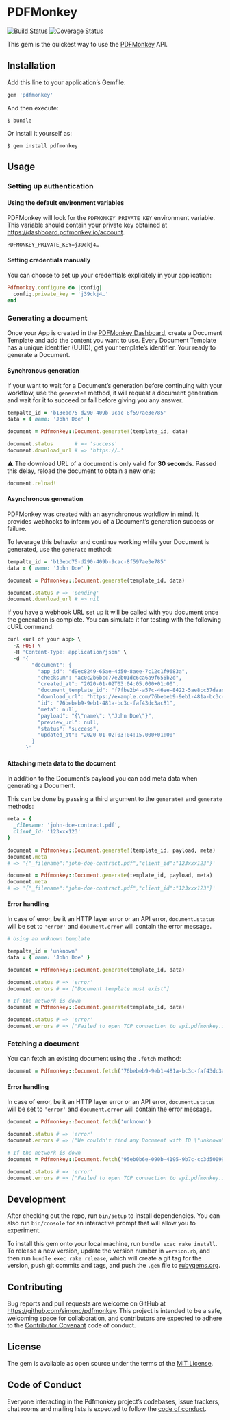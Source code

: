 # PDFMonkey

[![Build Status](https://travis-ci.com/pdfmonkey/pdfmonkey-ruby.svg?branch=master)](https://travis-ci.com/pdfmonkey/pdfmonkey-ruby)
[![Coverage Status](https://coveralls.io/repos/github/pdfmonkey/pdfmonkey-ruby/badge.svg?branch=master)](https://coveralls.io/github/pdfmonkey/pdfmonkey-ruby?branch=master)

This gem is the quickest way to use the [PDFMonkey](https://www.pdfmonkey.io) API.

## Installation

Add this line to your application’s Gemfile:

```ruby
gem 'pdfmonkey'
```

And then execute:

    $ bundle

Or install it yourself as:

    $ gem install pdfmonkey

## Usage

### Setting up authentication

#### Using the default environment variables

PDFMonkey will look for the `PDFMONKEY_PRIVATE_KEY` environment variable. This variable should contain your private key obtained at https://dashboard.pdfmonkey.io/account.

    PDFMONKEY_PRIVATE_KEY=j39ckj4…

#### Setting credentials manually

You can choose to set up your credentials explicitely in your application:

```ruby
Pdfmonkey.configure do |config|
  config.private_key = 'j39ckj4…'
end
```

### Generating a document

Once your App is created in the [PDFMonkey Dashboard](https://dashboard.pdfmonkey.io), create a Document Template and add the content you want to use. Every Document Template has a unique identifier (UUID), get your template’s identifier. Your ready to generate a Document.

#### Synchronous generation

If your want to wait for a Document’s generation before continuing with your workflow, use the `generate!` method, it will request a document generation and wait for it to succeed or fail before giving you any answer.

```ruby
tempalte_id = 'b13ebd75-d290-409b-9cac-8f597ae3e785'
data = { name: 'John Doe' }

document = Pdfmonkey::Document.generate!(template_id, data)

document.status       # => 'success'
document.download_url # => 'https://…'
```

:warning: The download URL of a document is only valid **for 30 seconds**. Passed this delay, reload the document to obtain a new one:

```ruby
document.reload!
```

#### Asynchronous generation

PDFMonkey was created with an asynchronous workflow in mind. It provides webhooks to inform you of a Document’s generation success or failure.

To leverage this behavior and continue working while your Document is generated, use the `generate` method:

```ruby
tempalte_id = 'b13ebd75-d290-409b-9cac-8f597ae3e785'
data = { name: 'John Doe' }

document = Pdfmonkey::Document.generate(template_id, data)

document.status # => 'pending'
document.download_url # => nil
```

If you have a webhook URL set up it will be called with you document once the generation is complete. You can simulate it for testing with the following cURL command:

```ruby
curl <url of your app> \
  -X POST \
  -H 'Content-Type: application/json' \
  -d '{
        "document": {
          "app_id": "d9ec8249-65ae-4d50-8aee-7c12c1f9683a",
          "checksum": "ac0c2b6bcc77e2b01dc6ca6a9f656b2d",
          "created_at": "2020-01-02T03:04:05.000+01:00",
          "document_template_id": "f7fbe2b4-a57c-46ee-8422-5ae8cc37daac",
          "download_url": "https://example.com/76bebeb9-9eb1-481a-bc3c-faf43dc3ac81.pdf",
          "id": "76bebeb9-9eb1-481a-bc3c-faf43dc3ac81",
          "meta": null,
          "payload": "{\"name\": \"John Doe\"}",
          "preview_url": null,
          "status": "success",
          "updated_at": "2020-01-02T03:04:15.000+01:00"
        }
      }'
```

#### Attaching meta data to the document

In addition to the Document’s payload you can add meta data when generating a Document.

This can be done by passing a third argument to the `generate!` and `generate` methods:

```ruby
meta = {
  _filename: 'john-doe-contract.pdf',
  client_id: '123xxx123'
}

document = Pdfmonkey::Document.generate!(template_id, payload, meta)
document.meta
# => '{"_filename":"john-doe-contract.pdf","client_id":"123xxx123"}'

document = Pdfmonkey::Document.generate(template_id, payload, meta)
document.meta
# => '{"_filename":"john-doe-contract.pdf","client_id":"123xxx123"}'
```

#### Error handling

In case of error, be it an HTTP layer error or an API error, `document.status` will be set to `'error'` and `document.error` will contain the error message.

```ruby
# Using an unknown template

tempalte_id = 'unknown'
data = { name: 'John Doe' }

document = Pdfmonkey::Document.generate(template_id, data)

document.status # => 'error'
document.errors # => ["Document template must exist"]

# If the network is down
document = Pdfmonkey::Document.generate(template_id, data)

document.status # => 'error'
document.errors # => ["Failed to open TCP connection to api.pdfmonkey.io:443 (getaddrinfo: nodename nor servname provided, or not known)"]
```

### Fetching a document

You can fetch an existing document using the `.fetch` method:

```ruby
document = Pdfmonkey::Document.fetch('76bebeb9-9eb1-481a-bc3c-faf43dc3ac81')
```

#### Error handling

In case of error, be it an HTTP layer error or an API error, `document.status` will be set to `'error'` and `document.error` will contain the error message.

```ruby
document = Pdfmonkey::Document.fetch('unknown')

document.status # => 'error'
document.errors # => ["We couldn't find any Document with ID \"unknown\"..."]

# If the network is down
document = Pdfmonkey::Document.fetch('95eb0b6e-090b-4195-9b7c-cc3d50099867')

document.status # => 'error'
document.errors # => ["Failed to open TCP connection to api.pdfmonkey.io:443 (getaddrinfo: nodename nor servname provided, or not known)"]
```

## Development

After checking out the repo, run `bin/setup` to install dependencies. You can also run `bin/console` for an interactive prompt that will allow you to experiment.

To install this gem onto your local machine, run `bundle exec rake install`. To release a new version, update the version number in `version.rb`, and then run `bundle exec rake release`, which will create a git tag for the version, push git commits and tags, and push the `.gem` file to [rubygems.org](https://rubygems.org).

## Contributing

Bug reports and pull requests are welcome on GitHub at https://github.com/simonc/pdfmonkey. This project is intended to be a safe, welcoming space for collaboration, and contributors are expected to adhere to the [Contributor Covenant](http://contributor-covenant.org) code of conduct.

## License

The gem is available as open source under the terms of the [MIT License](https://opensource.org/licenses/MIT).

## Code of Conduct

Everyone interacting in the Pdfmonkey project’s codebases, issue trackers, chat rooms and mailing lists is expected to follow the [code of conduct](https://github.com/simonc/pdfmonkey/blob/master/CODE_OF_CONDUCT.md).
